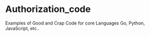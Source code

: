 # Authorization_code
Examples of Good and Crap Code for core Languages Go, Python, JavaScript, etc..
